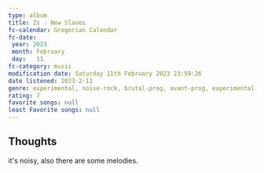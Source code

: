 ```yaml
---
type: album 
title: Zs - New Slaves 
fc-calendar: Gregorian Calendar
fc-date: 
 year: 2023
 month: February
 day:   11
fc-category: music
modification date: Saturday 11th February 2023 23:59:26
date listened: 2023-2-11 
genre: experimental, noise-rock, brutal-prog, avant-prog, experimental-rock 
rating: 7
favorite songs: null
least Favorite songs: null
---
```

## Thoughts

it's noisy, also there are some melodies.